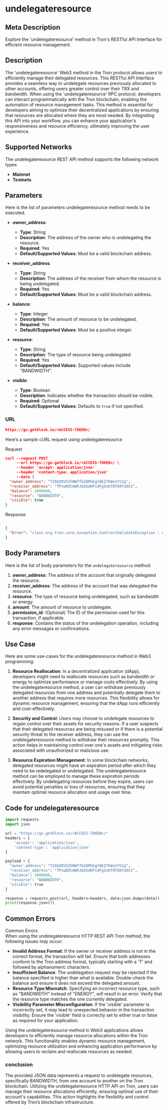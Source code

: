 # undelegateresource


## Meta Description
Explore the 'undelegateresource' method in Tron's RESTful API Interface for efficient resource management.

## Description
The 'undelegateresource' Web3 method in the Tron protocol allows users to efficiently manage their delegated resources. This RESTful API Interface provides a seamless way to undelegate resources previously allocated to other accounts, offering users greater control over their TRX and bandwidth. When using the 'undelegateresource' RPC protocol, developers can interact programmatically with the Tron blockchain, enabling the automation of resource management tasks. This method is essential for developers aiming to optimize their decentralized applications by ensuring that resources are allocated where they are most needed. By integrating this API into your workflow, you can enhance your application's responsiveness and resource efficiency, ultimately improving the user experience.

## Supported Networks
The undelegateresource REST API method supports the following network types
- **Mainnet**
- **Testnets**

## Parameters

Here is the list of parameters undelegateresource method needs to be executed.

- **owner_address**: 
  - **Type**: String
  - **Description**: The address of the owner who is undelegating the resource.
  - **Required**: Yes
  - **Default/Supported Values**: Must be a valid blockchain address.

- **receiver_address**: 
  - **Type**: String
  - **Description**: The address of the receiver from whom the resource is being undelegated.
  - **Required**: Yes
  - **Default/Supported Values**: Must be a valid blockchain address.

- **balance**: 
  - **Type**: Integer
  - **Description**: The amount of resource to be undelegated.
  - **Required**: Yes
  - **Default/Supported Values**: Must be a positive integer.

- **resource**: 
  - **Type**: String
  - **Description**: The type of resource being undelegated.
  - **Required**: Yes
  - **Default/Supported Values**: Supported values include "BANDWIDTH".

- **visible**: 
  - **Type**: Boolean
  - **Description**: Indicates whether the transaction should be visible.
  - **Required**: Optional
  - **Default/Supported Values**: Defaults to `true` if not specified.

### URL
```json
https://go.getblock.io/<ACCESS-TOKEN>/
```
Here’s a sample cURL request using undelegateresource

Request
```json
curl --request POST 
     --url https://go.getblock.io/<ACCESS-TOKEN>/ \
     --header 'accept: application/json' 
     --header 'content-type: application/json' 
     --data {
  "owner_address": "TZ4UXDV5ZhNW7fb2AMSbgfAEZ7hWsnYS2g",
  "receiver_address": "TPswDDCAWhJAZGdHPidFg5nEf8TkNToDX1",
  "balance": 1000000,
  "resource": "BANDWIDTH",
  "visible": true
}
```

Response
```json

{
  "Error": "class org.tron.core.exception.ContractValidateException : delegated Resource does not exist"
}
```
## Body Parameters

Here is the list of body parameters for the `undelegateresource` method:

1. **owner_address**: The address of the account that originally delegated the resource.
2. **receiver_address**: The address of the account that was delegated the resource.
3. **resource**: The type of resource being undelegated, such as bandwidth or energy.
4. **amount**: The amount of resource to undelegate.
5. **permission_id**: (Optional) The ID of the permission used for this transaction, if applicable.
6. **response**: Contains the status of the undelegation operation, including any error messages or confirmations.

## Use Case

Here are some use-cases for the undelegateresource method in Web3 programming:

1. **Resource Reallocation**: In a decentralized application (dApp), developers might need to reallocate resources such as bandwidth or energy to optimize performance or manage costs effectively. By using the undelegateresource method, a user can withdraw previously delegated resources from one address and potentially delegate them to another address that requires more resources. This flexibility allows for dynamic resource management, ensuring that the dApp runs efficiently and cost-effectively.

2. **Security and Control**: Users may choose to undelegate resources to regain control over their assets for security reasons. If a user suspects that their delegated resources are being misused or if there is a potential security threat to the receiver address, they can use the undelegateresource method to withdraw their resources promptly. This action helps in maintaining control over one's assets and mitigating risks associated with unauthorized or malicious use.

3. **Resource Expiration Management**: In some blockchain networks, delegated resources might have an expiration period after which they need to be redelegated or undelegated. The undelegateresource method can be employed to manage these expiration periods effectively. By undelegating resources before they expire, users can avoid potential penalties or loss of resources, ensuring that they maintain optimal resource allocation and usage over time.

## Code for undelegateresource


```python
import requests
import json

url = "https://go.getblock.io/<ACCESS-TOKEN>/"
headers = {
    'accept': 'application/json',
    'content-type': 'application/json'
}

payload = {
  "owner_address": "TZ4UXDV5ZhNW7fb2AMSbgfAEZ7hWsnYS2g",
  "receiver_address": "TPswDDCAWhJAZGdHPidFg5nEf8TkNToDX1",
  "balance": 1000000,
  "resource": "BANDWIDTH",
  "visible": true
}

response = requests.post(url, headers=headers, data=json.dumps(data))
print(response.json())
```
## Common Errors

Common Errors  
When using the undelegateresource HTTP REST API Tron method, the following issues may occur:  
- **Invalid Address Format**: If the owner or receiver address is not in the correct format, the transaction will fail. Ensure that both addresses conform to the Tron address format, typically starting with a 'T' and followed by alphanumeric characters.  
- **Insufficient Balance**: The undelegation request may be rejected if the balance specified is higher than what is available. Double-check the balance and ensure it does not exceed the delegated amount.  
- **Resource Type Mismatch**: Specifying an incorrect resource type, such as "BANDWIDTH" instead of "ENERGY", will result in an error. Verify that the resource type matches the one currently delegated.  
- **Visibility Parameter Misconfiguration**: If the 'visible' parameter is incorrectly set, it may lead to unexpected behavior in the transaction visibility. Ensure the 'visible' field is correctly set to either true or false as required for your application.

Using the undelegateresource method in Web3 applications allows developers to efficiently manage resource allocations within the Tron network. This functionality enables dynamic resource management, optimizing resource utilization and enhancing application performance by allowing users to reclaim and reallocate resources as needed.

### conclusion

The provided JSON data represents a request to undelegate resources, specifically BANDWIDTH, from one account to another on the Tron blockchain. Utilizing the undelegateresource HTTP API on Tron, users can manage their resource allocations efficiently, ensuring optimal use of their account's capabilities. This action highlights the flexibility and control offered by Tron’s blockchain infrastructure.
